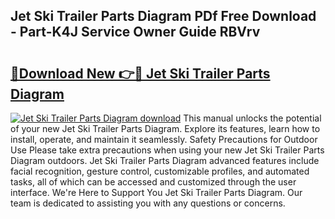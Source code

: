 ## Jet Ski Trailer Parts Diagram PDf Free Download - Part-K4J Service Owner Guide RBVrv

# <h2><a href="http://dfr6trx.blite.top/?on=Jet+Ski+Trailer+Parts+Diagram">🔗Download New 👉🔴 Jet Ski Trailer Parts Diagram</a></h2>

[![Jet Ski Trailer Parts Diagram download](https://i.imgur.com/lujVjoI.png)](http://dfr6trx.blite.top/?on=Jet+Ski+Trailer+Parts+Diagram)
This manual unlocks the potential of your new Jet Ski Trailer Parts Diagram. Explore its features, learn how to install, operate, and maintain it seamlessly. Safety Precautions for Outdoor Use Please take extra precautions when using your new Jet Ski Trailer Parts Diagram outdoors. Jet Ski Trailer Parts Diagram advanced features include facial recognition, gesture control, customizable profiles, and automated tasks, all of which can be accessed and customized through the user interface. We're Here to Support You Jet Ski Trailer Parts Diagram. Our team is dedicated to assisting you with any questions or concerns.
